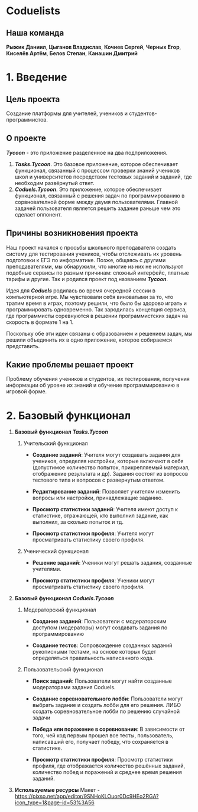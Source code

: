 # Coduelists

## Наша команда

**Рыжик Даниил**, **Цыганов Владислав**, **Кочиев Сергей**, **Черных Егор**, **Киселёв Артём**, **Белов Степан**, **Канашин Дмитрий**

# 1. Введение

## Цель проекта

Создание платформы для учителей, учеников и студентов-программистов.

## О проекте
***Tycoon*** - это приложение разделенное на два подприложения.

1. ***Tasks.Tycoon***. Это базовое приложение, которое обеспечивает функционал, связанный с процессом проверки знаний учеников школ и университетов посредством тестовых заданий и заданий, где необходим развёрнутый ответ.
2. ***Coduels.Tycoon***. Это приложение, которое обеспечивает функционал, связанный с решения задач по программированию в сорвнователной форме между двумя пользователями. Главной задачей пользователя является решить задание раньше чем это сделает оппонент.

## Причины возникновения проекта
Наш проект начался с просьбы школьного преподавателя создать систему для тестирования учеников, чтобы отслеживать их уровень подготовки к ЕГЭ по информатике. Позже, общаясь с другими преподавателями, мы обнаружили, что многие из них не используют подобные сервисы по разным причинам: сложный интерфейс, платные тарифы и другие. Так и родился проект под названием ***Tycoon***.

Идея для ***Coduels*** родилась во время очередной сессии в компьютерной игре. Мы чувствовали себя виноватыми за то, что тратим время в играх, поэтому решили, что было бы здорово играть и программировать одновременно. Так зародилась концепция сервиса, где программисты соревнуются в решении программистских задач на скорость в формате 1 на 1.

Поскольку обе эти идеи связаны с образованием и решением задач, мы решили объединить их в одно приложение, которое собираемся представить.

## Какие проблемы решает проект
Проблему обучения учеников и студентов, их тестирования, получения информации об уровне их знаний и обучение программированию в игровой форме.

# 2. Базовый функционал

1. **Базовый функционал** ***Tasks.Tycoon***

    1. Учительский функционал
        - **Создание заданий**: Учителя могут создавать задания для учеников, определяя настройки, которые включают в себя (допустимое количество попыток, прикрепляемый материал, отображение результата и др). Задания состоят из вопросов тестового типа и вопросов с развернутым ответом.

        - **Редактирование заданий**: Позволяет учителям изменить вопросы или настройки, принадлежащие заданию.

        - **Просмотр статистики заданий**: Учителя имеют доступ к статистике, отражающей, кто выполнил задание, как выполнил, за сколько попыток и тд.

        - **Просмотр статистики профиля**: Учителя могут просматривать статистику своего профиля.
    2. Ученический функционал

        - **Решение заданий**: Ученики могут решать задания, созданные учителями.

        - **Просмотр статистики профиля**: Ученики могут просматривать статистику своего профиля.
2. **Базовый функционал** ***Coduels.Tycoon***

    1. Модераторский функционал

        - **Создание заданий**: Пользователи с модераторским доступом (модераторы) могут создавать задания по программированию

        - **Создание тестов**: Сопровождение созданных заданий рукописными тестами, на основе которых будет определяться правильность написанного кода.
    2. Пользовательский функционал

        - **Поиск заданий**: Пользователи могут найти созданные  модераторами задания Coduels.

        - **Создание соревновательного лобби**: Пользователи могут выбрать задание и создать лобби для его решения. ЛИБО создать соревновательное лобби по решению случайной задачи

        - **Победа или поражение в соревновании**: В зависимости от того, чей код первым прошел все тесты, пользователь, написавший его, получает победу, что сохраняется в статистике.

        - **Просмотр статистики профиля**: Просмотр статистики профиля, где отображается количество решённых заданий, количество побед и поражений и среднее время решения заданий.
3. **Используемые ресурсы**
   Макет - https://pixso.net/app/editor/9SNHoKLOuor0Dc9HEo2RGA?icon_type=1&page-id=53%3A56
